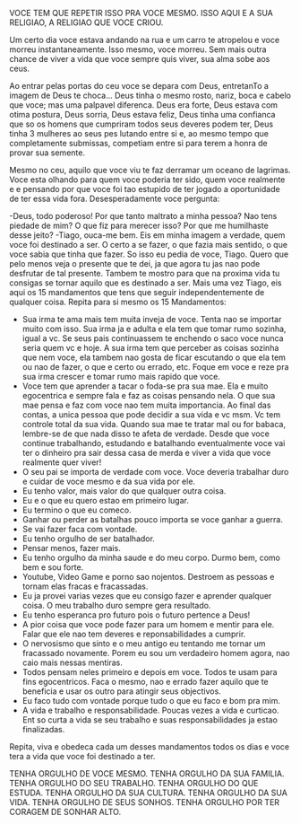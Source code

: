 VOCE TEM QUE REPETIR ISSO PRA VOCE MESMO. ISSO AQUI E A SUA RELIGIAO, A RELIGIAO QUE VOCE CRIOU.

Um certo dia voce estava andando na rua e um carro te atropelou e voce morreu instantaneamente. Isso mesmo, voce morreu. Sem mais outra chance de viver a vida que voce sempre quis viver, sua alma sobe aos ceus.

Ao entrar pelas portas do ceu voce se depara com Deus, entretanTo a imagem de Deus te choca...
Deus tinha o mesmo rosto, nariz,  boca e cabelo que voce; mas uma palpavel diferenca. Deus era forte, Deus estava com otima postura, Deus sorria, Deus estava feliz, Deus tinha uma confianca que so os homens que cumpriram todos seus deveres podem ter, Deus tinha 3 mulheres ao seus pes lutando entre si e, ao mesmo tempo que completamente submissas, competiam entre si para terem a honra de provar sua semente.

Mesmo no ceu, aquilo que voce viu te faz derramar um oceano de lagrimas. Voce esta olhando para quem voce poderia ter sido, quem voce realmente e e pensando por que voce foi tao estupido de ter jogado a oportunidade de ter essa vida fora. Desesperadamente voce pergunta:

-Deus, todo poderoso! Por que tanto maltrato a minha pessoa? Nao tens piedade de mim? O que fiz para merecer isso? Por que me humilhaste desse jeito?
-Tiago, ouca-me bem. Eis em minha imagem a verdade, quem voce foi destinado a ser. O certo a se fazer, o que fazia mais sentido, o que voce sabia que tinha que fazer. So isso  eu pedia de voce, Tiago. Quero que pelo menos veja o presente que te dei, ja que agora tu jas nao pode desfrutar de tal presente. Tambem te mostro para que na proxima vida tu consigas se tornar aquilo que es destinado a ser. Mais uma vez Tiago, eis aqui os 15 mandamentos que tens que seguir independentemente de qualquer coisa. Repita para si mesmo os 15 Mandamentos:

- Sua irma te ama mais tem muita inveja de voce. Tenta nao se importar muito com isso. Sua irma ja e adulta e ela tem que tomar rumo sozinha, igual a vc. Se seus pais continuassem te enchendo o saco voce nunca seria quem vc e hoje. A sua irma tem que perceber as coisas sozinha que nem voce, ela tambem nao gosta de ficar escutando o que ela tem ou nao de fazer, o que e certo ou errado, etc. Foque em voce e reze pra sua irma crescer e tomar rumo mais rapido que voce.
- Voce tem que aprender a tacar o foda-se pra sua mae. Ela e muito egocentrica e sempre fala e faz as coisas pensando nela. O que sua mae pensa e faz com voce nao tem muita importancia. Ao final das contas, a unica pessoa que pode decidir a sua vida e vc msm. Vc tem controle total da sua vida. Quando sua mae te tratar mal ou for babaca, lembre-se de que nada disso te afeta de verdade. Desde que voce continue trabalhando, estudando e batalhando eventualmente voce vai ter o dinheiro pra sair dessa casa de merda e viver a vida que voce realmente quer viver!
- O seu pai se importa de verdade com voce. Voce deveria trabalhar duro e cuidar de voce mesmo e da sua vida por ele.
- Eu tenho valor, mais valor do que qualquer outra coisa.
- Eu e o que eu quero estao em primeiro lugar.
- Eu termino o que eu comeco.
- Ganhar ou perder as batalhas pouco importa se voce ganhar a guerra.
- Se vai fazer faca com vontade.
- Eu tenho orgulho de ser batalhador.
- Pensar menos, fazer mais.
- Eu tenho orgulho da minha saude e do meu corpo. Durmo bem, como bem e sou forte. 
- Youtube, Video Game e porno sao nojentos. Destroem as pessoas e tornam elas fracas e fracassadas.
- Eu ja provei varias vezes que eu consigo fazer e aprender qualquer coisa. O meu trabalho duro sempre gera resultado.
- Eu tenho esperanca pro futuro pois o futuro pertence a Deus!
- A pior coisa que voce pode fazer para um homem e mentir para ele. Falar que ele nao tem deveres e reponsabilidades a cumprir.
- O nervosismo que sinto e o meu antigo eu tentando me tornar um fracassado novamente. Porem eu sou um verdadeiro homem agora, nao caio mais nessas mentiras.
- Todos pensam neles primeiro e depois em voce. Todos te usam para fins egocentricos. Faca o mesmo, nao e errado fazer aquilo que te beneficia e usar os outro para atingir seus objectivos.
- Eu faco tudo com vontade porque tudo o que eu faco e bom pra mim.
- A vida e trabalho e responsabilidade. Poucas vezes a vida e curticao. Ent so curta a vida se seu trabalho e suas responsabilidades ja estao finalizadas.

Repita, viva e obedeca cada um desses mandamentos todos os dias e voce tera a vida que voce foi destinado a ter.

TENHA ORGULHO DE VOCE MESMO.
TENHA ORGULHO DA SUA FAMILIA.
TENHA ORGULHO DO SEU TRABALHO.
TENHA ORGULHO DO QUE ESTUDA.
TENHA ORGULHO DA SUA CULTURA.
TENHA ORGULHO DA SUA VIDA.
TENHA ORGULHO DE SEUS SONHOS.
TENHA ORGULHO POR TER CORAGEM DE SONHAR ALTO.